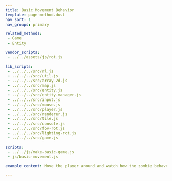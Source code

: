 ```yaml
---
title: Basic Movement Behavior
template: page-method.dust
nav_sort: 1
nav_groups: primary

related_methods:
 - Game
 - Entity

vendor_scripts:
 - ../../assets/js/rot.js

lib_scripts:
 - ../../../src/rl.js
 - ../../../src/util.js
 - ../../../src/array-2d.js
 - ../../../src/map.js
 - ../../../src/entity.js
 - ../../../src/entity-manager.js
 - ../../../src/input.js
 - ../../../src/mouse.js
 - ../../../src/player.js
 - ../../../src/renderer.js
 - ../../../src/tile.js
 - ../../../src/console.js
 - ../../../src/fov-rot.js
 - ../../../src/lighting-rot.js
 - ../../../src/game.js

scripts:
 - ../../js/make-basic-game.js
 - js/basic-movement.js

example_content: Move the player around and watch how the zombie behaves. Move with the W, A, S, D instead of arrow keys to avoid scrolling the window. Use SPACE to skip the players turn. Just for fun a light that follows the zombie has been added.

---
```


<div id="example-container" class="game-container"></div>
